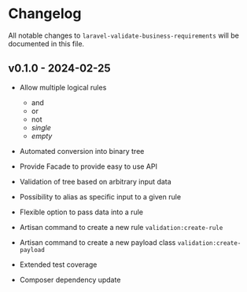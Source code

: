# Changelog

All notable changes to `laravel-validate-business-requirements` will be documented in this file.

## v0.1.0 - 2024-02-25

- Allow multiple logical rules
  
  - and
  - or
  - not
  - *single*
  - *empty*
  
- Automated conversion into binary tree
  
- Provide Facade to provide easy to use API
  
- Validation of tree based on arbitrary input data
  
- Possibility to alias as specific input to a given rule
  
- Flexible option to pass data into a rule
  
- Artisan command to create a new rule `validation:create-rule`
  
- Artisan command to create a new payload class `validation:create-payload`
  
- Extended test coverage
  
- Composer dependency update
  
